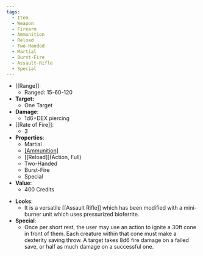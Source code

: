 ```yaml
---
tags:
  - Item
  - Weapon
  - Firearm
  - Ammunition
  - Reload
  - Two-Handed
  - Martial
  - Burst-Fire
  - Assault-Rifle
  - Special
---
```

- [[Range]]:
	- Ranged: 15-60-120
- **Target:**
	- One Target
- **Damage**:
	- 1d6+DEX piercing
- [[Rate of Fire]]:
	- 3
- **Properties**:
	- Martial
	- [[Ammunition]](20)
	- [[Reload]](Action, Full)
	- Two-Handed
	- Burst-Fire
	- Special
- **Value**:
	- 400 Credits
* **Looks**:
	* It is a versatile [[Assault Rifle]] which has been modified with a mini-burner unit which uses pressurized bioferrite.
* **Special**:
	* Once per short rest, the user may use an action to ignite a 30ft cone in front of them. Each creature within that cone must make a dexterity saving throw. A target takes 8d6 fire damage on a failed save, or half as much damage on a successful one.